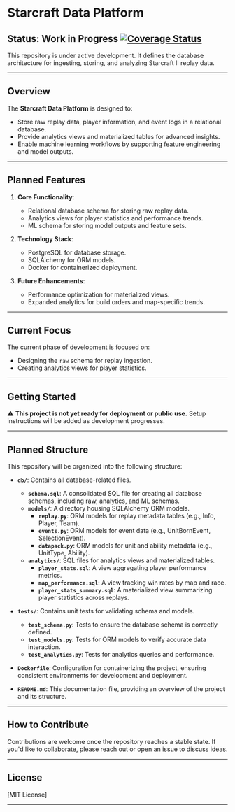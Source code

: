 # Starcraft Data Platform

## Status: Work in Progress [![Coverage Status](https://coveralls.io/repos/github/OpenJ92/starcraft-data-orm/badge.svg?branch=main)](https://coveralls.io/github/OpenJ92/starcraft-data-orm?branch=main)

This repository is under active development. It defines the database architecture for ingesting, storing, and analyzing Starcraft II replay data.

---

## **Overview**

The **Starcraft Data Platform** is designed to:
- Store raw replay data, player information, and event logs in a relational database.
- Provide analytics views and materialized tables for advanced insights.
- Enable machine learning workflows by supporting feature engineering and model outputs.

---

## **Planned Features**

1. **Core Functionality**:
   - Relational database schema for storing raw replay data.
   - Analytics views for player statistics and performance trends.
   - ML schema for storing model outputs and feature sets.

2. **Technology Stack**:
   - PostgreSQL for database storage.
   - SQLAlchemy for ORM models.
   - Docker for containerized deployment.

3. **Future Enhancements**:
   - Performance optimization for materialized views.
   - Expanded analytics for build orders and map-specific trends.

---

## **Current Focus**

The current phase of development is focused on:
- Designing the `raw` schema for replay ingestion.
- Creating analytics views for player statistics.

---

## **Getting Started**

⚠️ **This project is not yet ready for deployment or public use.** Setup instructions will be added as development progresses.

---

## **Planned Structure**

This repository will be organized into the following structure:

- **`db/`**: Contains all database-related files.
  - **`schema.sql`**: A consolidated SQL file for creating all database schemas, including raw, analytics, and ML schemas.
  - **`models/`**: A directory housing SQLAlchemy ORM models.
    - **`replay.py`**: ORM models for replay metadata tables (e.g., Info, Player, Team).
    - **`events.py`**: ORM models for event data (e.g., UnitBornEvent, SelectionEvent).
    - **`datapack.py`**: ORM models for unit and ability metadata (e.g., UnitType, Ability).
  - **`analytics/`**: SQL files for analytics views and materialized tables.
    - **`player_stats.sql`**: A view aggregating player performance metrics.
    - **`map_performance.sql`**: A view tracking win rates by map and race.
    - **`player_stats_summary.sql`**: A materialized view summarizing player statistics across replays.

- **`tests/`**: Contains unit tests for validating schema and models.
  - **`test_schema.py`**: Tests to ensure the database schema is correctly defined.
  - **`test_models.py`**: Tests for ORM models to verify accurate data interaction.
  - **`test_analytics.py`**: Tests for analytics queries and performance.

- **`Dockerfile`**: Configuration for containerizing the project, ensuring consistent environments for development and deployment.

- **`README.md`**: This documentation file, providing an overview of the project and its structure.

---

## **How to Contribute**

Contributions are welcome once the repository reaches a stable state. If you'd like to collaborate, please reach out or open an issue to discuss ideas.

---

## **License**

[MIT License]

---
